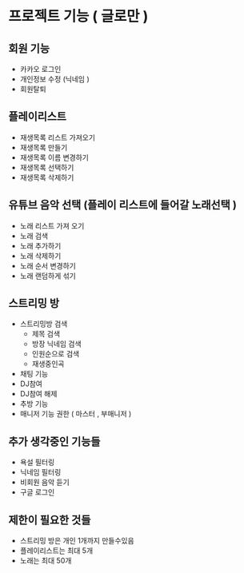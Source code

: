 # 프로젝트 기능 ( 글로만 )

## 회원 기능

- 카카오 로그인
- 개인정보 수정 (닉네임 )
- 회원탈퇴

## 플레이리스트

- 재생목록 리스트 가져오기
- 재생목록 만들기
- 재생목록 이름 변경하기
- 재생목록 선택하기
- 재생목록 삭제하기

## 유튜브 음악 선택 (플레이 리스트에 들어갈 노래선택 )

- 노래 리스트 가져 오기
- 노래 검색
- 노래 추가하기
- 노래 삭제하기
- 노래 순서 변경하기
- 노래 랜덤하게 섞기

## 스트리밍 방

- 스트리밍방 검색
    - 제목 검색
    - 방장 닉네임 검색
    - 인원순으로 검색
    - 재생중인곡
- 채팅 기능
- DJ참여
- DJ참여 해제
- 추방 기능
- 매니저 기능 권한 ( 마스터 , 부매니저 )

## 추가 생각중인 기능들

- 욕설 필터링
- 닉네임 필터링
- 비회원 음악 듣기
- 구글 로그인

## 제한이 필요한 것들

- 스트리밍 방은 개인 1개까지 만들수있음
- 플레이리스트는 최대 5개
- 노래는 최대 50개
